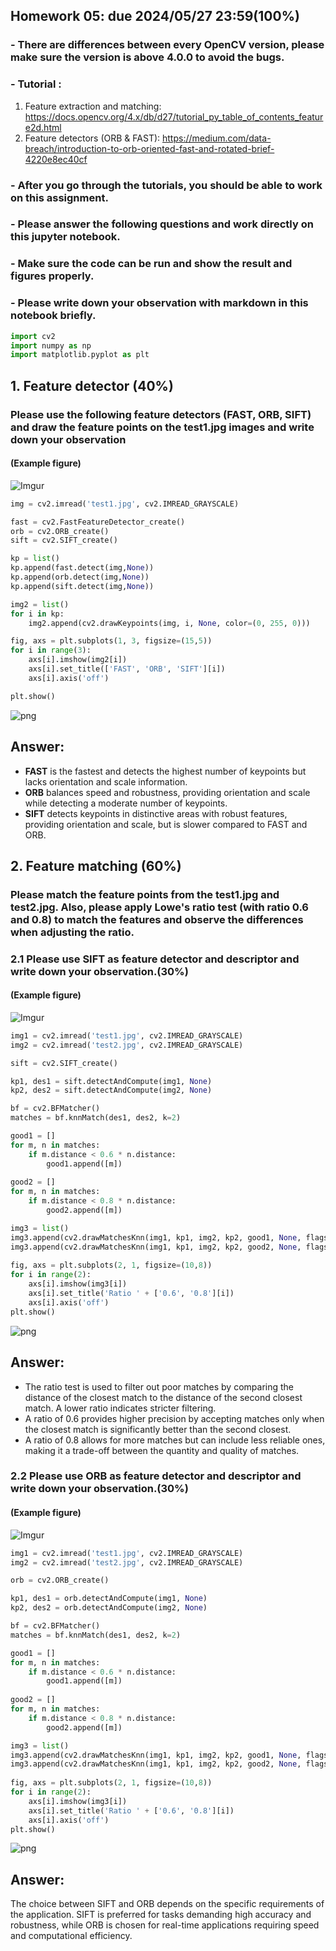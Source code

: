 ## Homework 05: due 2024/05/27 23:59(100%)

### - There are differences between every OpenCV version, please make sure the version is above 4.0.0 to avoid the bugs. 

### - Tutorial : 
1. Feature extraction and matching: https://docs.opencv.org/4.x/db/d27/tutorial_py_table_of_contents_feature2d.html
2. Feature detectors (ORB & FAST): https://medium.com/data-breach/introduction-to-orb-oriented-fast-and-rotated-brief-4220e8ec40cf 
                   
### - After you go through the tutorials, you should be able to work on this assignment.

### - Please answer the following questions and work directly on this jupyter notebook.

### - Make sure the code can be run and show the result and figures properly.

### - Please write down your observation with markdown in this notebook briefly.


```python
import cv2
import numpy as np
import matplotlib.pyplot as plt
```

## 1. Feature detector (40%)
### Please use the following feature detectors (FAST, ORB, SIFT) and draw the feature points on the __test1.jpg__ images and write down your observation
#### (Example figure)
![Imgur](https://imgur.com/5hVZ8v9.jpg)



```python
img = cv2.imread('test1.jpg', cv2.IMREAD_GRAYSCALE)

fast = cv2.FastFeatureDetector_create()
orb = cv2.ORB_create()
sift = cv2.SIFT_create()

kp = list()
kp.append(fast.detect(img,None))
kp.append(orb.detect(img,None))
kp.append(sift.detect(img,None))

img2 = list()
for i in kp:
    img2.append(cv2.drawKeypoints(img, i, None, color=(0, 255, 0)))

fig, axs = plt.subplots(1, 3, figsize=(15,5))
for i in range(3):
    axs[i].imshow(img2[i])
    axs[i].set_title(['FAST', 'ORB', 'SIFT'][i])
    axs[i].axis('off')

plt.show()
```


    
![png](/images/output_3_0.png)
    


## Answer:
- **FAST** is the fastest and detects the highest number of keypoints but lacks orientation and scale information.
- **ORB** balances speed and robustness, providing orientation and scale while detecting a moderate number of keypoints.
- **SIFT** detects keypoints in distinctive areas with robust features, providing orientation and scale, but is slower compared to FAST and ORB.

## 2. Feature matching (60%)
### Please match the feature points from the __test1.jpg__ and __test2.jpg__. Also, please apply Lowe's ratio test (with ratio 0.6 and 0.8) to match the features and observe the differences when adjusting the ratio.
### 2.1 Please use __SIFT__ as feature detector and descriptor and write down your observation.(30%) 
#### (Example figure)
![Imgur](https://imgur.com/zspvzKG.jpg)



```python
img1 = cv2.imread('test1.jpg', cv2.IMREAD_GRAYSCALE)
img2 = cv2.imread('test2.jpg', cv2.IMREAD_GRAYSCALE)

sift = cv2.SIFT_create()

kp1, des1 = sift.detectAndCompute(img1, None)
kp2, des2 = sift.detectAndCompute(img2, None)

bf = cv2.BFMatcher()
matches = bf.knnMatch(des1, des2, k=2)

good1 = []
for m, n in matches:
    if m.distance < 0.6 * n.distance:
        good1.append([m])
        
good2 = []
for m, n in matches:
    if m.distance < 0.8 * n.distance:
        good2.append([m])

img3 = list()
img3.append(cv2.drawMatchesKnn(img1, kp1, img2, kp2, good1, None, flags=cv2.DrawMatchesFlags_NOT_DRAW_SINGLE_POINTS))
img3.append(cv2.drawMatchesKnn(img1, kp1, img2, kp2, good2, None, flags=cv2.DrawMatchesFlags_NOT_DRAW_SINGLE_POINTS))
 
fig, axs = plt.subplots(2, 1, figsize=(10,8))
for i in range(2):
    axs[i].imshow(img3[i])
    axs[i].set_title('Ratio ' + ['0.6', '0.8'][i])
    axs[i].axis('off')
plt.show()
```


    
![png](/images/output_6_0.png)
    


## Answer:
- The ratio test is used to filter out poor matches by comparing the distance of the closest match to the distance of the second closest match. A lower ratio indicates stricter filtering.
- A ratio of 0.6 provides higher precision by accepting matches only when the closest match is significantly better than the second closest.
- A ratio of 0.8 allows for more matches but can include less reliable ones, making it a trade-off between the quantity and quality of matches.

### 2.2 Please use __ORB__ as feature detector and descriptor and write down your observation.(30%) 
#### (Example figure)
![Imgur](https://imgur.com/3ZtQii2.jpg)


```python
img1 = cv2.imread('test1.jpg', cv2.IMREAD_GRAYSCALE)
img2 = cv2.imread('test2.jpg', cv2.IMREAD_GRAYSCALE)

orb = cv2.ORB_create()

kp1, des1 = orb.detectAndCompute(img1, None)
kp2, des2 = orb.detectAndCompute(img2, None)

bf = cv2.BFMatcher()
matches = bf.knnMatch(des1, des2, k=2)

good1 = []
for m, n in matches:
    if m.distance < 0.6 * n.distance:
        good1.append([m])
        
good2 = []
for m, n in matches:
    if m.distance < 0.8 * n.distance:
        good2.append([m])

img3 = list()
img3.append(cv2.drawMatchesKnn(img1, kp1, img2, kp2, good1, None, flags=cv2.DrawMatchesFlags_NOT_DRAW_SINGLE_POINTS))
img3.append(cv2.drawMatchesKnn(img1, kp1, img2, kp2, good2, None, flags=cv2.DrawMatchesFlags_NOT_DRAW_SINGLE_POINTS))
 
fig, axs = plt.subplots(2, 1, figsize=(10,8))
for i in range(2):
    axs[i].imshow(img3[i])
    axs[i].set_title('Ratio ' + ['0.6', '0.8'][i])
    axs[i].axis('off')
plt.show()
```


    
![png](/images/output_9_0.png)
    


## Answer:
The choice between SIFT and ORB depends on the specific requirements of the application. SIFT is preferred for tasks demanding high accuracy and robustness, while ORB is chosen for real-time applications requiring speed and computational efficiency.

